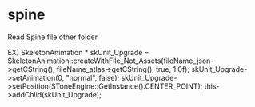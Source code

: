 # spine
Read Spine file other folder

EX)
SkeletonAnimation * skUnit_Upgrade = SkeletonAnimation::createWithFile_Not_Assets(fileName_json->getCString(), fileName_atlas->getCString(), true, 1.0f);
skUnit_Upgrade->setAnimation(0, "normal", false);
skUnit_Upgrade->setPosition(SToneEngine::GetInstance().CENTER_POINT);
this->addChild(skUnit_Upgrade);

